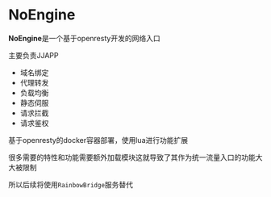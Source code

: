 # NoEngine

**NoEngine**是一个基于openresty开发的网络入口

主要负责JJAPP
- 域名绑定
- 代理转发
- 负载均衡
- 静态伺服
- 请求拦截
- 请求鉴权

基于openresty的docker容器部署，使用lua进行功能扩展

很多需要的特性和功能需要额外加载模块这就导致了其作为统一流量入口的功能大大被限制

所以后续将使用`RainbowBridge`服务替代